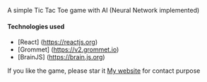 A simple Tic Tac Toe game with AI (Neural Network implemented)

#### Technologies used

- [React] (https://reactjs.org)
- [Grommet] (https://v2.grommet.io)
- [BrainJS] (https://brain.js.org)

If you like the game, please star it
[My website](https://ahmedeveloper.com) for contact purpose
